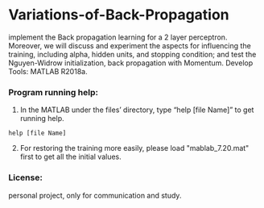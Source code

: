 # Variations-of-Back-Propagation
implement the Back propagation learning for a 2 layer perceptron. Moreover, we will discuss and experiment the aspects for influencing the training, including alpha, hidden units, and stopping condition; and test the Nguyen-Widrow initialization, back propagation with Momentum.
Develop Tools: MATLAB R2018a.

### Program running help: 
1.	In the MATLAB under the files’ directory, type “help [file Name]” to get running help.
```
help [file Name]
```
2.	For restoring the training more easily, please load "mablab_7.20.mat" first to get all the initial values.

### License:
personal project, only for communication and study.
